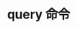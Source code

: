---
title: "query 命令"
linkTitle: "query 命令"
weight: 6
type: docs
description: > 
    子命令 query：查询部分实验所需的系统参数
---